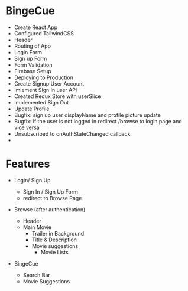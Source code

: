 
# BingeCue

- Create React App
- Configured TailwindCSS 
- Header
- Routing of App
- Login Form
- Sign up Form 
- Form Validation  
- Firebase Setup
- Deploying to Production
- Create Signup User Account 
- Imlement Sign In user API
- Created Redux Store with userSlice
- Implemented Sign Out
- Update Profile
- Bugfix: sign up user displayName and profile picture update
- Bugfix: if the user is not logged in redirect /browse to login page and vice versa
- Unsubscribed to onAuthStateChanged callback
- 


# Features
- Login/ Sign Up
    - Sign In / Sign Up Form
    - redirect to Browse Page

- Browse (after authentication)
    - Header
    - Main Movie
        - Trailer in Background
        - Title & Description
        - Movie suggestions
            - Movie Lists 

- BingeCue
    - Search Bar
    - Movie Suggestions